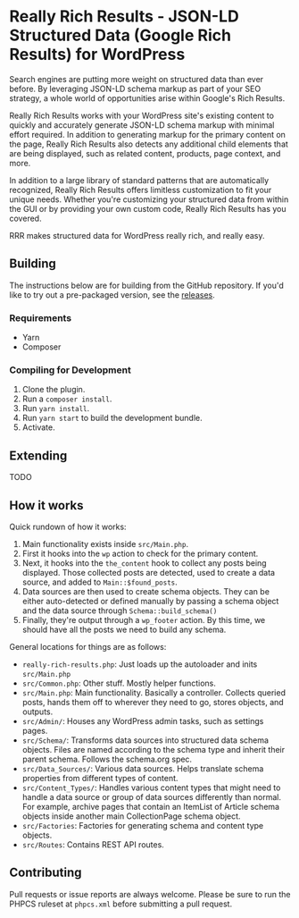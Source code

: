 # Really Rich Results - JSON-LD Structured Data (Google Rich Results) for WordPress

Search engines are putting more weight on structured data than ever before. By leveraging JSON-LD schema markup as part of your SEO strategy, a whole world of opportunities arise within Google's Rich Results.

Really Rich Results works with your WordPress site's existing content to quickly and accurately generate JSON-LD schema markup with minimal effort required. In addition to generating markup for the primary content on the page, Really Rich Results also detects any additional child elements that are being displayed, such as related content, products, page context, and more.

In addition to a large library of standard patterns that are automatically recognized, Really Rich Results offers limitless customization to fit your unique needs. Whether you're customizing your structured data from within the GUI or by providing your own custom code, Really Rich Results has you covered.

RRR makes structured data for WordPress really rich, and really easy.

## Building

The instructions below are for building from the GitHub repository. If you'd like to try out a pre-packaged version, see the [releases](https://github.com/pagely/really-rich-results/releases).

### Requirements
- Yarn
- Composer

### Compiling for Development

1. Clone the plugin.
2. Run a `composer install`.
3. Run `yarn install`.
4. Run `yarn start` to build the development bundle.
4. Activate.

## Extending

TODO

## How it works

Quick rundown of how it works:

1. Main functionality exists inside `src/Main.php`.
2. First it hooks into the `wp` action to check for the primary content.
3. Next, it hooks into the `the_content` hook to collect any posts being displayed. Those collected posts are detected, used to create a data source, and added to `Main::$found_posts`.
4. Data sources are then used to create schema objects. They can be either auto-detected or defined manually by passing a schema object and the data source through `Schema::build_schema()`
5. Finally, they're output through a `wp_footer` action. By this time, we should have all the posts we need to build any schema.

General locations for things are as follows:

* `really-rich-results.php`: Just loads up the autoloader and inits `src/Main.php`
* `src/Common.php`: Other stuff. Mostly helper functions.
* `src/Main.php`: Main functionality. Basically a controller. Collects queried posts, hands them off to wherever they need to go, stores objects, and outputs.
* `src/Admin/`: Houses any WordPress admin tasks, such as settings pages.
* `src/Schema/`: Transforms data sources into structured data schema objects. Files are named according to the schema type and inherit their parent schema. Follows the schema.org spec.
* `src/Data_Sources/`: Various data sources. Helps translate schema properties from different types of content.
* `src/Content_Types/`: Handles various content types that might need to handle a data source or group of data sources differently than normal. For example, archive pages that contain an ItemList of Article schema objects inside another main CollectionPage schema object.
* `src/Factories`: Factories for generating schema and content type objects.
* `src/Routes`: Contains REST API routes.

## Contributing

Pull requests or issue reports are always welcome. Please be sure to run the PHPCS ruleset at `phpcs.xml` before submitting a pull request.
